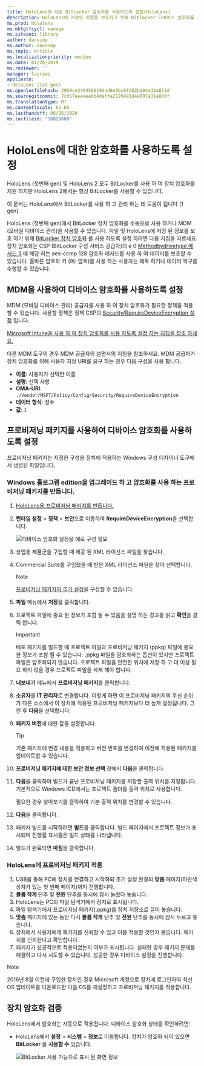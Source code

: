 ```yaml
---
title: HoloLens에 대한 Bitlocker 암호화를 사용하도록 설정(HoloLens)
description: HoloLens에 저장된 파일을 보호하기 위해 Bitlocker 디바이스 암호화를 사용하도록 설정
ms.prod: hololens
ms.mktglfcycl: manage
ms.sitesec: library
author: dansimp
ms.author: dansimp
ms.topic: article
ms.localizationpriority: medium
ms.date: 01/26/2019
ms.reviewer: ''
manager: laurawi
appliesto:
- HoloLens (1st gen)
ms.openlocfilehash: 29b9ce346456019dad8e9bc6fd02b104ed4a821d
ms.sourcegitcommit: 7c057aeeaeebb4daffa2120491d4e897a31e8d0f
ms.translationtype: MT
ms.contentlocale: ko-KR
ms.lasthandoff: 06/26/2020
ms.locfileid: "10828688"
---
```

# HoloLens에 대한 암호화를 사용하도록 설정

HoloLens (첫번째 gen) 및 HoloLens 2 모두 BitLocker를 사용 하 여 장치 암호화를 지원 하지만 HoloLens 2에서는 항상 BitLocker를 사용할 수 있습니다.

이 문서는 HoloLens에서 BitLocker를 사용 하 고 관리 하는 데 도움이 됩니다 (1 gen).

HoloLens (첫번째 gen)에서 BitLocker 장치 암호화를 수동으로 사용 하거나 MDM (모바일 디바이스 관리)을 사용할 수 있습니다. 파일 및 HoloLens에 저장 된 정보를 보호 하기 위해 [BitLocker 장치 암호화](https://docs.microsoft.com/windows/security/information-protection/bitlocker/bitlocker-device-encryption-overview-windows-10#bitlocker-device-encryption) 를 사용 하도록 설정 하려면 다음 지침을 따르세요. 장치 암호화는 CSP (BitLocker 구성 서비스 공급자)의 e 0 [Methodbydrivetype 메서드 3](https://docs.microsoft.com/windows/client-management/mdm/bitlocker-csp#encryptionmethodbydrivetype) 에 해당 하는 aes-ccmp 128 암호화 메서드를 사용 하 여 데이터를 보호할 수 있습니다. 올바른 암호화 키 (예: 암호)를 사용 하는 사용자는 해독 하거나 데이터 복구를 수행할 수 있습니다.

## MDM을 사용하여 디바이스 암호화를 사용하도록 설정

MDM (모바일 디바이스 관리) 공급자를 사용 하 여 장치 암호화가 필요한 정책을 적용할 수 있습니다. 사용할 정책은 정책 CSP의 [Security/RequireDeviceEncryption 설정](https://docs.microsoft.com/windows/client-management/mdm/policy-csp-security#security-requiredeviceencryption) 입니다.

[Microsoft Intune을 사용 하 여 장치 암호화를 사용 하도록 설정 하는 지침을 참조 하세요.](https://docs.microsoft.com/intune/compliance-policy-create-windows#windows-holographic-for-business)

다른 MDM 도구의 경우 MDM 공급자의 설명서의 지침을 참조하세요. MDM 공급자가 장치 암호화를 위해 사용자 지정 URI를 요구 하는 경우 다음 구성을 사용 합니다.

- **이름**: 사용자가 선택한 이름
- **설명**: 선택 사항
- **OMA-URI**: `./Vendor/MSFT/Policy/Config/Security/RequireDeviceEncryption`
- **데이터 형식**: 정수
- **값**: `1`

## 프로비저닝 패키지를 사용하여 디바이스 암호화를 사용하도록 설정

프로비저닝 패키지는 지정한 구성을 장치에 적용하는 Windows 구성 디자이너 도구에서 생성된 파일입니다. 

### Windows 홀로그램 edition을 업그레이드 하 고 암호화를 사용 하는 프로비저닝 패키지를 만듭니다.

1. [HoloLens용 프로비저닝 패키지를 만듭니다.](hololens-provisioning.md)
1. **런타임 설정** > **정책** > **보안**으로 이동하여 **RequireDeviceEncryption**을 선택합니다.

    ![디바이스 암호화 설정을 예로 구성 필요](images/device-encryption.png)

1. 상업용 제품군을 구입할 때 제공 된 XML 라이선스 파일을 찾습니다.

1. Commercial Suite를 구입했을 때 받은 XML 라이선스 파일을 찾아 선택합니다.
    > [!NOTE]
    > [프로비저닝 패키지의 추가 설정](hololens-provisioning.md)을 구성할 수 있습니다.

1. **파일** 메뉴에서 **저장**을 클릭합니다. 

1. 프로젝트 파일에 중요 한 정보가 포함 될 수 있음을 설명 하는 경고를 읽고 **확인**을 클릭 합니다.

    > [!IMPORTANT]
    > 배포 패키지를 빌드할 때 프로젝트 파일과 프로비저닝 패키지 (ppkg) 파일에 중요 한 정보가 포함 될 수 있습니다. .ppkg 파일을 암호화하는 옵션이 있지만 프로젝트 파일은 암호화되지 않습니다. 프로젝트 파일을 안전한 위치에 저장 하 고 더 이상 필요 하지 않을 경우 프로젝트 파일을 삭제 해야 합니다.

1. **내보내기** 메뉴에서 **프로비저닝 패키지**를 클릭합니다.
1. **소유자**를 **IT 관리자**로 변경합니다. 이렇게 하면 이 프로비저닝 패키지의 우선 순위가 다른 소스에서 이 장치에 적용된 프로비저닝 패키지보다 더 높게 설정됩니다. 그런 후 **다음**을 선택합니다.
1. **패키지 버전**에 대한 값을 설정합니다.

    > [!TIP]
    > 기존 패키지에 변경 내용을 적용하고 버전 번호를 변경하여 이전에 적용된 패키지를 업데이트할 수 있습니다.

1. **프로비저닝 패키지에 대한 보안 정보 선택** 창에서 **다음**을 클릭합니다.
1. **다음**을 클릭하여 빌드가 끝난 프로비저닝 패키지를 저장할 출력 위치를 지정합니다. 기본적으로 Windows ICD에서는 프로젝트 폴더를 출력 위치로 사용합니다.

    필요한 경우 찾아보기를 클릭하여 기본 출력 위치를 변경할 수 있습니다.

1. **다음**을 클릭합니다.
1. 패키지 빌드를 시작하려면 **빌드**를 클릭합니다. 빌드 페이지에서 프로젝트 정보가 표시되며 진행률 표시줄은 빌드 상태를 나타냅니다.
1. 빌드가 완료되면 **마침**을 클릭합니다.

### HoloLens에 프로비저닝 패키지 적용

1. USB를 통해 PC에 장치를 연결하고 시작하되 초기 설정 환경의 **맞춤** 페이지(파란색 상자가 있는 첫 번째 페이지)까지 진행합니다.
1. **볼륨 작게** 단추 및 **전원** 단추를 동시에 잠시 눌렀다 놓습니다.
1. HoloLens는 PC의 파일 탐색기에서 장치로 표시됩니다.
1. 파일 탐색기에서 프로비저닝 패키지(.ppkg)를 장치 저장소로 끌어 놓습니다.
1. **맞춤** 페이지에 있는 동안 다시 **볼륨 작게** 단추 및 **전원** 단추를 동시에 잠시 누르고 놓습니다.
1. 장치에서 사용자에게 패키지를 신뢰할 수 있고 이를 적용할 것인지 묻습니다. 패키지를 신뢰한다고 확인합니다.
1. 패키지가 성공적으로 적용되었는지 여부가 표시됩니다. 실패한 경우 패키지 문제를 해결하고 다시 시도할 수 있습니다. 성공한 경우 디바이스 설정을 진행합니다.

> [!NOTE]
> 2016년 8월 이전에 구입한 장치인 경우 Microsoft 계정으로 장치에 로그인하여 최신 OS 업데이트를 다운로드한 다음 OS를 재설정하고 프로비저닝 패키지를 적용합니다.

## 장치 암호화 검증

HoloLens에서 암호화는 자동으로 적용됩니다. 디바이스 암호화 상태를 확인하려면:

- HoloLens에서 **설정** > **시스템** > **정보**로 이동합니다. 장치가 암호화 되어 있으면 **BitLocker** 를 **사용할 수** 있습니다. 

    ![BitLocker 사용 가능으로 표시 된 화면 정보](images/about-encryption.png)
